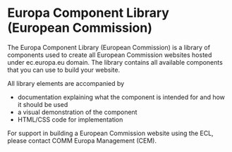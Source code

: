 # Europa Component Library (European Commission)

The Europa Component Library (European Commission) is a library of components used to create all European Commission websites hosted under ec.europa.eu domain. 
The library contains all available components that you can use to build your website.

All library elements are accompanied by

- documentation explaining what the component is intended for and how it should be used
- a visual demonstration of the component
- HTML/CSS code for implementation

For support in building a European Commission website using the ECL, please contact COMM Europa Management (CEM).
